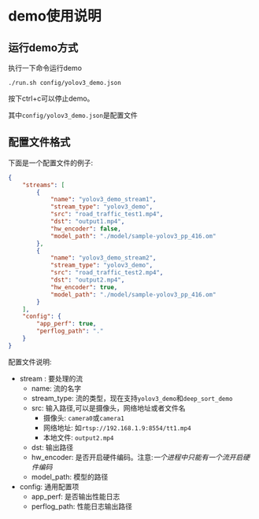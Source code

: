 # demo使用说明

## 运行demo方式
执行一下命令运行demo
```
./run.sh config/yolov3_demo.json
```
按下ctrl+c可以停止demo。

其中```config/yolov3_demo.json```是配置文件

## 配置文件格式
下面是一个配置文件的例子:

```json
{
    "streams": [
        {
            "name": "yolov3_demo_stream1",
            "stream_type": "yolov3_demo",
            "src": "road_traffic_test1.mp4",
            "dst": "output1.mp4",
            "hw_encoder": false,
            "model_path": "./model/sample-yolov3_pp_416.om"
        },
        {
            "name": "yolov3_demo_stream2",
            "stream_type": "yolov3_demo",
            "src": "road_traffic_test2.mp4",
            "dst": "output2.mp4",
            "hw_encoder": true,
            "model_path": "./model/sample-yolov3_pp_416.om"
        }
    ],
    "config": {
        "app_perf": true,
        "perflog_path": "."
    }
}
```
配置文件说明:
* stream : 要处理的流
  * name: 流的名字
  * stream_type: 流的类型，现在支持```yolov3_demo```和```deep_sort_demo```
  * src: 输入路径,可以是摄像头，网络地址或者文件名
    * 摄像头: ```camera0```或```camera1```
    * 网络地址: 如```rtsp://192.168.1.9:8554/tt1.mp4```
    * 本地文件: ```output2.mp4```
  * dst: 输出路径
  * hw_encoder: 是否开启硬件编码。注意:*一个进程中只能有一个流开启硬件编码*
  * model_path: 模型的路径
* config: 通用配置项
  * app_perf: 是否输出性能日志
  * perflog_path: 性能日志输出路径
